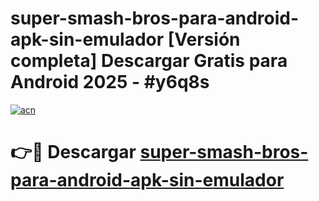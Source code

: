 # super-smash-bros-para-android-apk-sin-emulador  [Versión completa] Descargar Gratis para Android 2025 - #y6q8s

[![acn](https://github.com/user-attachments/assets/0f9c940e-d8b0-45ae-aac7-cd30a18b3e1c)](https://apps.freeplayer.one?title=super-smash-bros-para-android-apk-sin-emulador&ref=9F)

# 👉🔴 Descargar [super-smash-bros-para-android-apk-sin-emulador](https://apps.freeplayer.one?title=super-smash-bros-para-android-apk-sin-emulador&ref=9F)